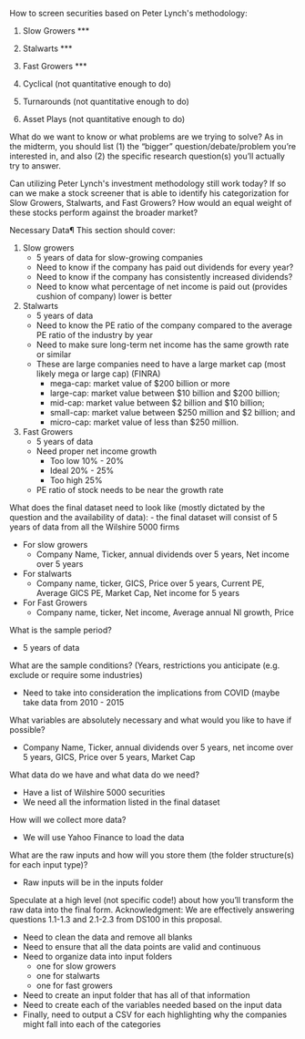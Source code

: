 How to screen securities based on Peter Lynch's methodology:

1. Slow Growers ***
2. Stalwarts ***
3. Fast Growers ***

4. Cyclical (not quantitative enough to do)
5. Turnarounds (not quantitative enough to do)
6. Asset Plays (not quantitative enough to do)

What do we want to know or what problems are we trying to solve? As in the midterm, you should list (1) the “bigger” question/debate/problem you’re interested in, and also (2) the specific research question(s) you’ll actually try to answer.

Can utilizing Peter Lynch's investment methodology still work today? If so can we make a stock screener that is able to identify his categorization for Slow Growers, Stalwarts, and Fast Growers? How would an equal weight of these stocks perform against the broader market?

Necessary Data¶
This section should cover:
1. Slow growers
    - 5 years of data for slow-growing companies 
    - Need to know if the company has paid out dividends for every year?
    - Need to know if the company has consistently increased dividends?
    - Need to know what percentage of net income is paid out (provides cushion of company) lower is better
2. Stalwarts 
    - 5 years of data 
    - Need to know the PE ratio of the company compared to the average PE ratio of the industry by year
    - Need to make sure long-term net income has the same growth rate or similar
    - These are large companies need to have a large market cap (most likely mega or large cap) (FINRA)
        - mega-cap: market value of $200 billion or more
        - large-cap: market value between $10 billion and $200 billion;
        - mid-cap: market value between $2 billion and $10 billion;
        - small-cap: market value between $250 million and $2 billion; and
        - micro-cap: market value of less than $250 million.
3. Fast Growers 
    - 5 years of data 
    - Need proper net income growth 
       - Too low 10% - 20%
       - Ideal 20% - 25% 
       - Too high 25% 
    - PE ratio of stock needs to be near the growth rate 

What does the final dataset need to look like (mostly dictated by the question and the availability of data):
    - the final dataset will consist of 5 years of data from all the Wilshire 5000 firms 
    
- For slow growers 
    - Company Name, Ticker, annual dividends over 5 years, Net income over 5 years 
- For stalwarts 
    - Company name, ticker, GICS, Price over 5 years, Current PE, Average GICS PE, Market Cap, Net income for 5 years 
- For Fast Growers
    - Company name, ticker, Net income, Average annual NI growth, Price

What is the sample period?
- 5 years of data 

What are the sample conditions? (Years, restrictions you anticipate (e.g. exclude or require some industries)
- Need to take into consideration the implications from COVID (maybe take data from 2010 - 2015

What variables are absolutely necessary and what would you like to have if possible?
- Company Name, Ticker, annual dividends over 5 years, net income over 5 years, GICS, Price over 5 years, Market Cap

What data do we have and what data do we need?
- Have a list of Wilshire 5000 securities 
- We need all the information listed in the final dataset 

How will we collect more data?
- We will use Yahoo Finance to load the data 

What are the raw inputs and how will you store them (the folder structure(s) for each input type)?
- Raw inputs will be in the inputs folder 

Speculate at a high level (not specific code!) about how you’ll transform the raw data into the final form.
Acknowledgment: We are effectively answering questions 1.1-1.3 and 2.1-2.3 from DS100 in this proposal.

- Need to clean the data and remove all blanks 
- Need to ensure that all the data points are valid and continuous 
- Need to organize data into input folders 
    - one for slow growers
    - one for stalwarts 
    - one for fast growers 
- Need to create an input folder that has all of that information 
- Need to create each of the variables needed based on the input data 
- Finally, need to output a CSV for each highlighting why the companies might fall into each of the categories













